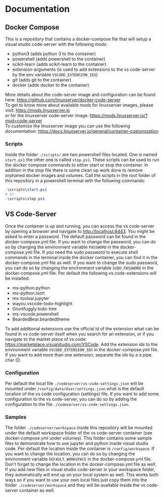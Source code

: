 # Documentation

## Docker Compose

This is a repository that contains a docker-compose file that will setup a visual studio code-server with the following mods:

- python3 (adds python 3 to the container)
- powershell (adds powershell to the container)
- scikit-learn (adds scikit-learn to the container)
- extension-arguments (is used to add extensions to the vs code-server by the env variable `VSCODE_EXTENSION_IDS`)
- git (adds git to the container)
- docker (adds docker to the container)

More details about the code-server image and configuration can be found here: <https://github.com/linuxserver/docker-code-server></br>
To get to know more about available mods for linuxserver images, please visit: <https://mods.linuxserver.io></br>
or for the linuxserver code-server image: <https://mods.linuxserver.io/?mod=code-server></br>
To customize the linuxserver image you can use the following documentation: <https://docs.linuxserver.io/general/container-customization></br>

### Scripts

Inside the folder `./scripts/` are two powershell files located. One is named `start.ps1` the other one is called `stop.ps1`. These scripts can be used to run the docker compose commands to either start or stop the container. In addition in the stop file there is some clean up work done to remove orphaned docker images and volumes. Call the scripts in the root folder of this repository in a powershell terminal with the following commands:

```powershell
.\scripts\start.ps1
# or
.\scripts\stop.ps1
```

## VS Code-Server

Once the container is up and running, you can access the vs code-server by opening a browser and navigate to <http://localhost:8443>. You might be asked to enter a password. The default password can be found in the docker-compose.yml file. If you want to change the password, you can do so by changing the environment variable `PASSWORD` in the docker-compose.yml file. If you need the sudo password to execute shell commands in the terminal inside the docker container, you can find it in the docker-compose.yml file as well. If you want to change the sudo password, you can do so by changing the environment variable `SUDO_PASSWORD` in the docker-compose.yml file. Per default the following vs code-extensions will be installed:

- ms-python.python
- ms-python.isort
- ms-toolsai.jupyter
- wayou.vscode-todo-highlight
- Gruntfuggly.todo-tree
- ms-vscode.powershell
- BeardedBear.beardedtheme

To add additional extensions use the official id of the extension what can be found in vs code-server itself when you search for an extension, or if you navigate to the market place of vs code: <https://marketplace.visualstudio.com/VSCode>. Add the extension ids to the environment variable `VSCODE_EXTENSION_IDS` in the docker-compose.yml file. If you want to add more than one extension, separate the ids by a a pipe char (|).

### Configuration

Per default the local file `./codeserver/vs-code-settings.json` will be mounted under `/config/data/User/settings.json` what is the default location of the vs code configuration (settings) file. If you want to add some configuration to the vs code-server, you can do so by adding the configuration to the file `./codeserver/vs-code-settings.json`.

### Samples

The folder `./codeserver/workspace` inside this repository will be mounted under the default workspace folder of the vs code-server container (see docker-compose.yml under volumes). This folder contains some sample files to demonstrate how to use jupyter and python inside visual studio code. Per default the location inside the container is `/config/workspace`. If you want to change the location, you can do so by changing the environment variable `DEFAULT_WORKSPACE` in the docker-compose.yml file. Don't forget to change the location in the docker-compose.yml file as well. If you add new files in visual studio code-server in your workspace folder, they automatically will end up on your local system as well. This works both ways so if you want to use your own local files just copy them into the folder `./codeserver/workspace` and they will be available inside the vs code-server container as well.
